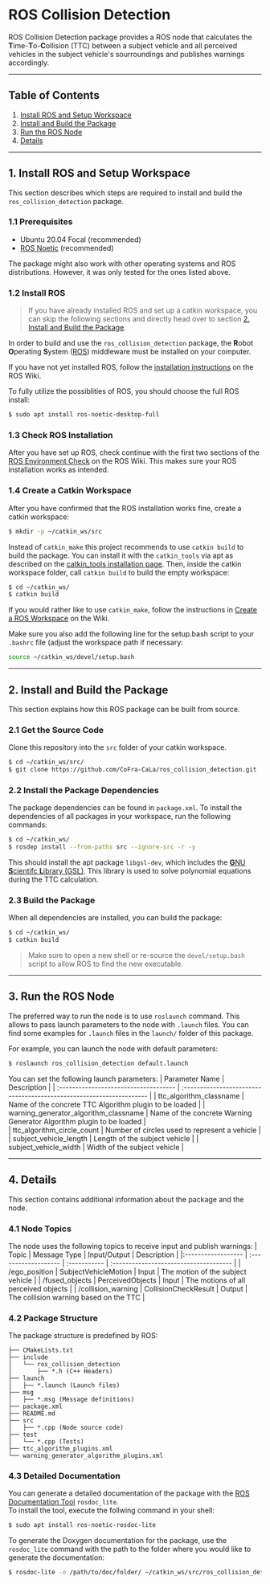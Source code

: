 # ROS Collision Detection

ROS Collision Detection package provides a ROS node that calculates the **T**ime-**T**o-**C**ollision (TTC) between a subject vehicle and all perceived vehicles in the subject vehicle's sourroundings and publishes warnings accordingly.

---

## Table of Contents
1. [Install ROS and Setup Workspace](#1-install-ros-and-setup-workspace)
2. [Install and Build the Package](#2-install-and-build-the-package)
3. [Run the ROS Node](#3-run-the-ros-node)
4. [Details](#4-details)

---

## 1. Install ROS and Setup Workspace
This section describes which steps are required to install and build the `ros_collision_detection` package.

### 1.1 Prerequisites
- Ubuntu 20.04 Focal (recommended)
- [ROS Noetic](http://wiki.ros.org/noetic) (recommended)

The package might also work with other operating systems and ROS distributions. However, it was only tested for the ones listed above.

### 1.2 Install ROS
>If you have already installed ROS and set up a catkin workspace, you can skip the following sections and directly head over to section [2. Install and Build the Package](#2-install-and-build-the-package).

In order to build and use the `ros_collision_detection` package, the **R**obot **O**perating **S**ystem ([ROS](https://www.ros.org)) middleware must be installed on your computer. 

If you have not yet installed ROS, follow the [installation instructions](http://wiki.ros.org/noetic/Installation/Ubuntu) on the ROS Wiki.

To fully utilize the possiblities of ROS, you should choose the full ROS install:

```bash
$ sudo apt install ros-noetic-desktop-full
```

### 1.3 Check ROS Installation

After you have set up ROS, check continue with the first two sections of the [ROS Environment Check](wiki.ros.org/ROS/Tutorials/InstallingandConfiguringROSEnvironment/) on the ROS Wiki. This makes sure your ROS installation works as intended.

### 1.4 Create a Catkin Workspace

After you have confirmed that the ROS installation works fine, create a catkin workspace:

```bash
$ mkdir -p ~/catkin_ws/src
```

Instead of `catkin_make` this project recommends to use `catkin build` to build the package. You can install it with the `catkin_tools` via apt as described on the [catkin_tools installation page](https://catkin-tools.readthedocs.io/en/latest/installing.html#installing-on-ubuntu-with-apt-get). 
 Then, inside the catkin workspace folder, call `catkin build` to build the empty workspace:
```bash
$ cd ~/catkin_ws/
$ catkin build
```

If you would rather like to use `catkin_make`, follow the instructions in [Create a ROS Workspace](http://wiki.ros.org/ROS/Tutorials/InstallingandConfiguringROSEnvironment/#Create_a_ROS_Workspace) on the Wiki.

Make sure you also add the following line for the setup.bash script to your `.bashrc` file (adjust the workspace path if necessary:
```bash
source ~/catkin_ws/devel/setup.bash
```

---

## 2. Install and Build the Package
This section explains how this ROS package can be built from source.

### 2.1 Get the Source Code
Clone this repository into the `src` folder of your catkin workspace.
```bash
$ cd ~/catkin_ws/src/
$ git clone https://github.com/CoFra-CaLa/ros_collision_detection.git
```

### 2.2 Install the Package Dependencies
The package dependencies can be found in `package.xml`. To install the dependencies of all packages in your workspace, run the following commands:
```bash
$ cd ~/catkin_ws/
$ rosdep install --from-paths src --ignore-src -r -y
```
This should install the apt package `libgsl-dev`, which includes the [**G**NU **S**cientifc **L**ibrary (GSL)](https://www.gnu.org/software/gsl/). This library is used to solve polynomial equations during the TTC calculation.

### 2.3 Build the Package
When all dependencies are installed, you can build the package:
```bash
$ cd ~/catkin_ws/
$ catkin build
```

>Make sure to open a new shell or re-source the `devel/setup.bash` script to allow ROS to find the new executable.

---

## 3. Run the ROS Node
The preferred way to run the node is to use `roslaunch` command. This allows to pass launch parameters to the node with `.launch` files. 
You can find some examples for `.launch` files in the `launch/` folder of this package. 

For example, you can launch the node with default parameters:
```bash
$ roslaunch ros_collision_detection default.launch
```

You can set the following launch parameters:
| Parameter Name                        | Description                                                          |
| :------------------------------------ | :------------------------------------------------------------------- |
| ttc_algorithm_classname               | Name of the concrete TTC Algorithm plugin to be loaded               |
| warning_generator_algorithm_classname | Name of the concrete Warning Generator Algorithm plugin to be loaded |       
| ttc_algorithm_circle_count            | Number of circles used to represent a vehicle                        |
| subject_vehicle_length                | Length of the subject vehicle                                        |
| subject_vehicle_width                 | Width of the subject vehicle                                         |

---

## 4. Details

This section contains additional information about the package and the node.

### 4.1 Node Topics

The node uses the following topics to receive input and publish warnings:
| Topic              | Message Type         | Input/Output | Description                            |
|:------------------ | :------------------- | :----------- | :------------------------------------- |
| /ego_position      | SubjectVehicleMotion | Input        | The motion of the subject vehicle      |
| /fused_objects     | PerceivedObjects     | Input        | The motions of all perceived objects   |
| /collision_warning | CollisionCheckResult | Output       | The collision warning based on the TTC |

### 4.2 Package Structure

The package structure is predefined by ROS:

```
├── CMakeLists.txt
├── include
│   └── ros_collision_detection
│       ├── *.h (C++ Headers)
├── launch
│   ├── *.launch (Launch files)
├── msg
│   ├── *.msg (Message definitions)
├── package.xml
├── README.md
├── src
│   ├── *.cpp (Node source code)
├── test
│   └── *.cpp (Tests)
├── ttc_algorithm_plugins.xml
└── warning_generator_algorithm_plugins.xml
```

### 4.3 Detailed Documentation

You can generate a detailed documentation of the package with the [ROS Documentation Tool](http://wiki.ros.org/rosdoc_lite) `rosdoc_lite`.  
To install the tool, execute the follwing command in your shell:

```bash
$ sudo apt install ros-noetic-rosdoc-lite
```

To generate the Doxygen documentation for the package, use the `rosdoc_lite` command with the path to the folder where you would like to generate the documentation:

```bash
$ rosdoc-lite -o /path/to/doc/folder/ ~/catkin_ws/src/ros_collision_detection
```